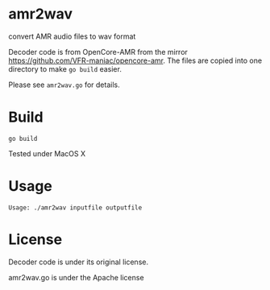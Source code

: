 # amr2wav
convert AMR audio files to wav format

Decoder code is from OpenCore-AMR from the mirror https://github.com/VFR-maniac/opencore-amr. The files are copied into one directory to make ```go build``` easier.

Please see ```amr2wav.go``` for details.

# Build
```go build```

Tested under MacOS X

# Usage
```Usage: ./amr2wav inputfile outputfile```

# License
Decoder code is under its original license.

amr2wav.go is under the Apache license
